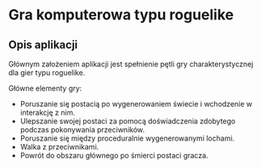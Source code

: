 # Gra komputerowa typu roguelike

## Opis aplikacji
Głównym założeniem aplikacji jest spełnienie pętli gry charakterystycznej dla gier typu roguelike.

Główne elementy gry:
* Poruszanie się postacią po wygenerowaniem świecie i wchodzenie w interakcję z nim.
* Ulepszanie swojej postaci za pomocą doświadczenia zdobytego podczas pokonywania przeciwników.
* Poruszanie się między proceduralnie wygenerowanymi lochami.
* Walka z przeciwnikami.
* Powrót do obszaru głównego po śmierci postaci gracza.
